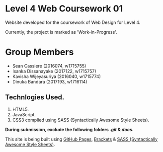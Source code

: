 # Level 4 Web Coursework 01
Website developed for the coursework of Web Design for Level 4.

Currently, the project is marked as 'Work-in-Progress'.

# Group Members
+ Sean Cassiere (2016074, w1715755)
+ Isanka Dissanayake (2017122, w1715757)
+ Kavisha Wijeyasuriya (2016040, w1715774)
+ Dinuka Bandara (2017193, w1716114)

## Technlogies Used.
1. HTML5.
2. JavaScript.
3. CSS3 complied using SASS (Syntactically Awesome Style Sheets).

**During submission, exclude the following folders *.git* & *docs*.**

This site is being built using [GitHub Pages](https://pages.github.com/), [Brackets](http://brackets.io/) & [SASS (Syntactically Awesome Style Sheets)](https://sass-lang.com/).